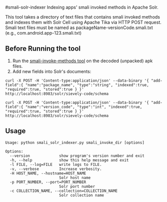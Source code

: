 #smali-solr-indexer
Indexing apps' smali invoked methods in Apache Solr.

This tool takes a directory of text files that contains smali invoked methods
and indexes them with Solr Cell using Apache Tika via HTTP POST request. Smali
text files must be named as packageName-versionCode.smali.txt (e.g., com.android.app-123.smali.txt)

## Before Running the tool

1. Run the [smali-invoke-methods tool](../smali-methods-finder/) on the decoded (unpacked) apk files.
2. Add new fields into Solr's documents:

```
curl -X POST -H 'Content-type:application/json' --data-binary '{ "add-field":{ "name":"package_name", "type":"string", "indexed":true, "required":true, "stored":true } }' http://localhost:8983/solr/sievely-code/schema

curl -X POST -H 'Content-type:application/json' --data-binary '{ "add-field":{ "name":"version_code", "type":"int", "indexed":true, "required":true, "stored":true } }' http://localhost:8983/solr/sievely-code/schema
```

## Usage
```
Usage: python smali_solr_indexer.py smali_invoke_dir [options]

Options:
  --version             show program's version number and exit
  -h, --help            show this help message and exit
  -l FILE, --log=FILE   write logs to FILE.
  -v, --verbose         Increase verbosity.
  -H HOST_NAME, --hostname=HOST_NAME
                        Solr host name
  -p PORT_NUMBER, --port=PORT_NUMBER
                        Solr port number
  -c COLLECTION_NAME, --collection=COLLECTION_NAME
                        Solr collection name
```